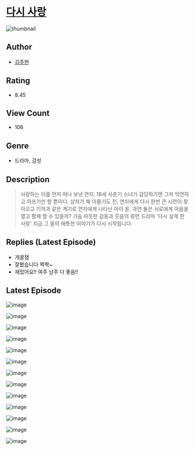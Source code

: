 # [다시 사랑](https://comic.naver.com/challenge/list?titleId=811157)
![thumbnail](https://image-comic.pstatic.net/user_contents_data/challenge_comic/2023/05/25/175763/upload_7378357673339992417_480x623.jpeg)

## Author
- [김주현](https://comic.naver.com/artistTitle?id=175763)

## Rating
- 8.45

## View Count
- 106

## Genre
- 드라마, 감성

## Description
> 사랑하는 이를 먼저 떠나 보낸 연지. 18세 사춘기 소녀가 감당하기엔 그저 막연하고 아프기만 할 뿐이다. 상처가 채 아물기도 전, 연지에게 다시 한번 큰 시련이 찾아오고 기적과 같은 계기로 연지에게 나타난 아이 윤. 과연 둘은 서로에게 마음을 열고 함께 할 수 있을까? 가슴 따듯한 감동과 웃음의 휴먼 드라마 '다시 살게 한 사랑' 지금 그 들의 애틋한 이야기가 다시 시작됩니다.

## Replies (Latest Episode)
- 개꿀잼
- 잘봤습니다 짝짝~
- 재밌어요!! 여주 남주 다 좋음!!

## Latest Episode
![image](https://image-comic.pstatic.net/user_contents_data/challenge_comic/2023/05/25/175763/upload_7003997242888958262.jpeg)

![image](https://image-comic.pstatic.net/user_contents_data/challenge_comic/2023/05/25/175763/upload_7305793407143785776.jpeg)

![image](https://image-comic.pstatic.net/user_contents_data/challenge_comic/2023/05/25/175763/upload_7364337814317720377.jpeg)

![image](https://image-comic.pstatic.net/user_contents_data/challenge_comic/2023/05/25/175763/upload_7364619284996306531.jpeg)

![image](https://image-comic.pstatic.net/user_contents_data/challenge_comic/2023/05/25/175763/upload_7148964569622405990.jpeg)

![image](https://image-comic.pstatic.net/user_contents_data/challenge_comic/2023/05/25/175763/upload_7293123733851617638.jpeg)

![image](https://image-comic.pstatic.net/user_contents_data/challenge_comic/2023/05/25/175763/upload_7147324979563999538.jpeg)

![image](https://image-comic.pstatic.net/user_contents_data/challenge_comic/2023/05/25/175763/upload_3846694624611676212.jpeg)

![image](https://image-comic.pstatic.net/user_contents_data/challenge_comic/2023/05/25/175763/upload_4121694589375570230.jpeg)

![image](https://image-comic.pstatic.net/user_contents_data/challenge_comic/2023/05/25/175763/upload_7003208905855821153.jpeg)

![image](https://image-comic.pstatic.net/user_contents_data/challenge_comic/2023/05/25/175763/upload_3558233149118364001.jpeg)

![image](https://image-comic.pstatic.net/user_contents_data/challenge_comic/2023/05/25/175763/upload_3630521859658232678.jpeg)

![image](https://image-comic.pstatic.net/user_contents_data/challenge_comic/2023/05/25/175763/upload_4064046083187553584.jpeg)
